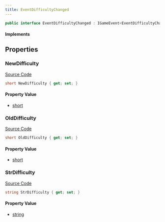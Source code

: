 ```yaml
---
title: EventDifficultyChanged
---
```


```csharp
public interface EventDifficultyChanged : IGameEvent<EventDifficultyChanged>
```

#### Implements

## Properties

### NewDifficulty

[Source Code](https://github.com/swiftly-solution/swiftlys2/blob/beta/managed/src/SwiftlyS2.Generated/GameEvents/Interfaces/EventDifficultyChanged.cs#L21)

```csharp
short NewDifficulty { get; set; }
```

#### Property Value

- [short](https://learn.microsoft.com/dotnet/api/system.int16)

### OldDifficulty

[Source Code](https://github.com/swiftly-solution/swiftlys2/blob/beta/managed/src/SwiftlyS2.Generated/GameEvents/Interfaces/EventDifficultyChanged.cs#L26)

```csharp
short OldDifficulty { get; set; }
```

#### Property Value

- [short](https://learn.microsoft.com/dotnet/api/system.int16)

### StrDifficulty

[Source Code](https://github.com/swiftly-solution/swiftlys2/blob/beta/managed/src/SwiftlyS2.Generated/GameEvents/Interfaces/EventDifficultyChanged.cs#L33)

```csharp
string StrDifficulty { get; set; }
```

#### Property Value

- [string](https://learn.microsoft.com/dotnet/api/system.string)


